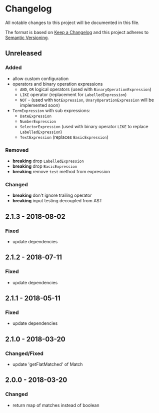 # Changelog

All notable changes to this project will be documented in this file.

The format is based on [Keep a Changelog](http://keepachangelog.com/en/1.0.0/)
and this project adheres to [Semantic Versioning](http://semver.org/spec/v2.0.0.html).

## Unreleased

### Added

- allow custom configuration
- operators and binary operation expressions
  - `AND`, `OR` logical operators (used with `BinaryOperationExpression`)
  - `LIKE` operator (replacement for `LabelledExpression`)
  - `NOT` - (used with `NotExpression`, `UnaryOperationExpression` will be implemented soon)
- `TermExpression` with sub expressions:
  - `DateExpression`
  - `NumberExpression`
  - `SelectorExpression` (used with binary operator `LIKE` to replace `LabelledExpression`)
  - `TextExpression` (replaces `BasicExpression`)

### Removed

- **breaking** drop `LabelledExpression`
- **breaking** drop `BasicExpression`
- **breaking** remove `test` method from expression

### Changed

- **breaking** don't ignore trailing operator
- **breaking** input testing decoupled from AST

## 2.1.3 - 2018-08-02
### Fixed
- update dependencies

## 2.1.2 - 2018-07-11
### Fixed
- update dependencies

## 2.1.1 - 2018-05-11
### Fixed
- update dependencies

## 2.1.0 - 2018-03-20
### Changed/Fixed
- update 'getFlatMatched' of Match 

## 2.0.0 - 2018-03-20
### Changed
- return map of matches instead of boolean
